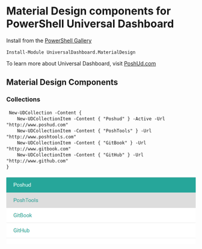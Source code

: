 # Material Design components for PowerShell Universal Dashboard

Install from the [PowerShell Gallery](https://www.powershellgallery.com/packages/UniversalDashboard.MaterialDesign)

```
Install-Module UniversalDashboard.MaterialDesign
```

To learn more about Universal Dashboard, visit [PoshUd.com](https://www.poshud.com)

## Material Design Components 

### Collections 

```
 New-UDCollection -Content {
    New-UDCollectionItem -Content { "Poshud" } -Active -Url "http://www.poshud.com"
    New-UDCollectionItem -Content { "PoshTools" } -Url "http://www.poshtools.com"
    New-UDCollectionItem -Content { "GitBook" } -Url "http://www.gitbook.com"
    New-UDCollectionItem -Content { "GitHub" } -Url "http://www.github.com"
}
```


![Image of sparklines](/images/collection.png)
